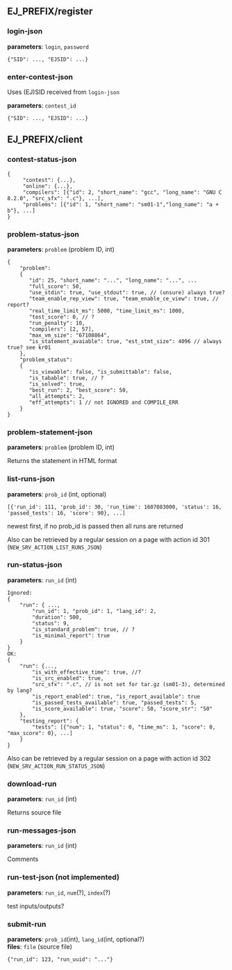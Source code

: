 ## EJ\_PREFIX/register

### login-json
**parameters**: `login`, `password`
```
{"SID": ..., "EJSID": ...}
```

### enter-contest-json
Uses (EJ)SID received from `login-json`

**parameters**: `contest_id`
```
{"SID": ..., "EJSID": ...}
```

## EJ\_PREFIX/client

### contest-status-json
```
{
     "contest": {...},
     "online": {...},
     "compilers": [{"id": 2, "short_name": "gcc", "long_name": "GNU C 8.2.0", "src_sfx": ".c"}, ...],
     "problems": [{"id": 1, "short_name": "sm01-1","long_name": "a + b"}, ...]
}
```

### problem-status-json
**parameters**: `problem` (problem ID, int)
```
{
    "problem":
    {
       "id": 25, "short_name": "...", "long_name": "...", ...
       "full_score": 50,
       "use_stdin": true, "use_stdout": true, // (unsure) always true?
       "team_enable_rep_view": true, "team_enable_ce_view": true, // report?
       "real_time_limit_ms": 5000, "time_limit_ms": 1000,
       "test_score": 0, // ?
       "run_penalty": 10,
       "compilers": [2, 57],
       "max_vm_size": "67108864",
       "is_statement_avaiable": true, "est_stmt_size": 4096 // always true? see kr01
    },
    "problem_status":
    {
       "is_viewable": false, "is_submittable": false,
       "is_tabable": true, // ?
       "is_solved": true,
       "best_run": 2, "best_score": 50,
       "all_attempts": 2,
       "eff_attempts": 1 // not IGNORED and COMPILE_ERR
    }
}
```

### problem-statement-json
**parameters**: `problem` (problem ID, int)

Returns the statement in HTML format

### list-runs-json
**parameters**: `prob_id` (int, optional)
```
[{'run_id': 111, 'prob_id': 30, 'run_time': 1607083000, 'status': 16, 'passed_tests': 16, 'score': 90}, ...]
```
newest first, if no prob\_id is passed then all runs are returned

Also can be retrieved by a regular session on a page with action id 301 (`NEW_SRV_ACTION_LIST_RUNS_JSON`)

### run-status-json
**parameters**: `run_id` (int)
```
Ignored:
{
    "run": { ...,
        "run_id": 1, "prob_id": 1, "lang_id": 2,
        "duration": 500,
        "status": 9,
        "is_standard_problem": true, // ?
        "is_minimal_report": true
    }
}
OK:
{
    "run": {...,
        "is_with_effective_time": true, //?
        "is_src_enabled": true,
        "src_sfx": ".c", // is not set for tar.gz (sm01-3), determined by lang?
        "is_report_enabled": true, "is_report_available": true
        "is_passed_tests_available": true, "passed_tests": 5,
        "is_score_available": true, "score": 50, "score_str": "50"
    },
    "testing_report": {
        "tests": [{"num": 1, "status": 0, "time_ms": 1, "score": 0, "max_score": 0}, ...]
    }
}
```

Also can be retrieved by a regular session on a page with action id 302 (`NEW_SRV_ACTION_RUN_STATUS_JSON`)

### download-run
**parameters**: `run_id` (int)

Returns source file

### run-messages-json
**parameters**: `run_id` (int)

Comments

### run-test-json (not implemented)
**parameters**: `run_id`, `num`(?), `index`(?)

test inputs/outputs?

### submit-run
**parameters**: `prob_id`(int), `lang_id`(int, optional?)\
**files**: `file` (source file)
```
{"run_id": 123, "run_uuid": "..."}
```
